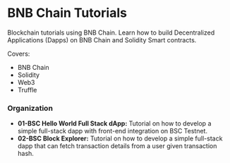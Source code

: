 # BNB Chain Tutorials
Blockchain tutorials using BNB Chain. Learn how to build Decentralized Applications (Dapps) on BNB Chain and Solidity Smart contracts.

Covers:
- BNB Chain
- Solidity
- Web3
- Truffle

### Organization
- **01-BSC Hello World Full Stack dApp:** Tutorial on how to develop a simple full-stack dapp with front-end integration on BSC Testnet.
- **02-BSC Block Explorer:** Tutorial on how to develop a simple full-stack dapp that can fetch transaction details from a user given transaction hash.
